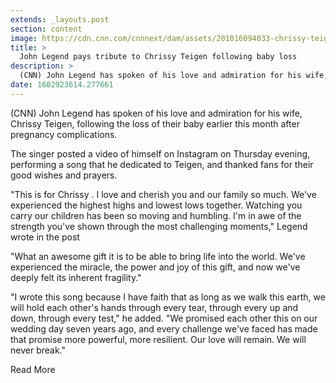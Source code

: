 ```yaml
--- 
extends: _layouts.post 
section: content 
image: https://cdn.cnn.com/cnnnext/dam/assets/201016094033-chrissy-teigen-1001-hospital-super-tease.jpg 
title: > 
  John Legend pays tribute to Chrissy Teigen following baby loss 
description: > 
  (CNN) John Legend has spoken of his love and admiration for his wife, Chrissy Teigen, following the loss of their baby earlier this month after pregnancy complications.The singer posted a video of himself on Instagram on Thursday evening, performing a song that he dedicated to Teigen, and thanked fans for their good wishes and prayers.We've experienced the highest highs and lowest lows together.I'm in awe of the strength you've shown through the most challenging moments," Legend wrote in the post"What an awesome gift it is to be able to bring life into the world.We've experienced the miracle, the power and joy of this gift, and now we've deeply felt its inherent fragility." 
date: 1602923614.277661 
--- 
```

(CNN) John Legend has spoken of his love and admiration for his wife, Chrissy Teigen, following the loss of their baby earlier this month after pregnancy complications.

The singer posted a video of himself on Instagram on Thursday evening, performing a song that he dedicated to Teigen, and thanked fans for their good wishes and prayers.

"This is for Chrissy . I love and cherish you and our family so much. We've experienced the highest highs and lowest lows together. Watching you carry our children has been so moving and humbling. I'm in awe of the strength you've shown through the most challenging moments," Legend wrote in the post

"What an awesome gift it is to be able to bring life into the world. We've experienced the miracle, the power and joy of this gift, and now we've deeply felt its inherent fragility."

"I wrote this song because I have faith that as long as we walk this earth, we will hold each other's hands through every tear, through every up and down, through every test," he added. "We promised each other this on our wedding day seven years ago, and every challenge we've faced has made that promise more powerful, more resilient. Our love will remain. We will never break."

Read More